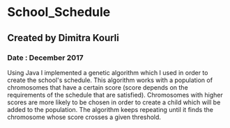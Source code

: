 # School_Schedule

## Created by Dimitra Kourli
### Date : December 2017

Using Java I implemented a genetic algorithm which I used in order to create the school's schedule. This algorithm works with a population 
of chromosomes that have a certain score (score depends on the requirements of the schedule that are satisfied). Chromosomes with higher 
scores are more likely to be chosen in order to create a child which will be added to the population. The algorithm keeps repeating until 
it finds the chromosome whose score crosses a given threshold.
